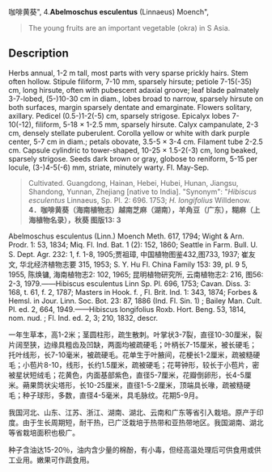 咖啡黄葵",
4.**Abelmoschus esculentus** (Linnaeus) Moench",

> The young fruits are an important vegetable (okra) in S Asia.

## Description
Herbs annual, 1-2 m tall, most parts with very sparse prickly hairs. Stem often hollow. Stipule filiform, 7-10 mm, sparsely hirsute; petiole 7-15(-35) cm, long hirsute, often with pubescent adaxial groove; leaf blade palmately 3-7-lobed, (5-)10-30 cm in diam., lobes broad to narrow, sparsely hirsute on both surfaces, margin sparsely dentate and emarginate. Flowers solitary, axillary. Pedicel (0.5-)1-2(-5) cm, sparsely strigose. Epicalyx lobes 7-10(-12), filiform, 5-18 × 1-2.5 mm, sparsely hirsute. Calyx campanulate, 2-3 cm, densely stellate puberulent. Corolla yellow or white with dark purple center, 5-7 cm in diam.; petals obovate, 3.5-5 × 3-4 cm. Filament tube 2-2.5 cm. Capsule cylindric to tower-shaped, 10-25 × 1.5-2(-3) cm, long beaked, sparsely strigose. Seeds dark brown or gray, globose to reniform, 5-15 per locule, (3-)4-5(-6) mm, striate, minutely warty. Fl. May-Sep.

> Cultivated. Guangdong, Hainan, Hebei, Hubei, Hunan, Jiangsu, Shandong, Yunnan, Zhejiang [native to India].
  "Synonym": "*Hibiscus esculentus* Linnaeus, Sp. Pl. 2: 696. 1753; *H. longifolius* Willdenow.
**4．咖啡黄葵（海南植物志）越南芝麻（湖南），羊角豆（广东），糊麻（上海植物名录），秋葵 图版13: 3**

Abelmoschus esculentus (Linn.) Moench Meth. 617, 1794; Wight & Arn. Prodr. 1: 53, 1834; Miq. Fl. Ind. Bat. 1 (2): 152, 1860; Seattle in Farm. Bull. U. S. Dept. Agr. 232: 1, f. 1-8, 1905;贾祖璋, 中国植物图鉴432,图733, 1937; 崔友文, 华北经济植物志要 315, 1953; S. Y. Hu Fl. China Family 153: 39, pl. 9 5, 1955, 陈焕镛, 海南植物志2: 102, 1965; 昆明植物研究所, 云南植物志2: 216, 图56: 2-3, 1979.——Hibiscus esculentus Linn Sp. Pl. 696, 1753; Cavan. Diss. 3: 168, t. 61, f. 2, 1787; Masters in Hook. f. , Fl. Brit. Ind. 1: 343, 1874; Forbes & Hemsl. in Jour. Linn. Soc. Bot. 23: 87, 1886 (Ind. Fl. Sin. 1) ; Bailey Man. Cult. Pl. ed. 2, 664, 1949.——Hibiscus longifolius Roxb. Hort. Beng. 53, 1814, nom. nud. ; Fl. Ind. ed. 2, 3; 210, 1832, descr.

一年生草本，高1-2米；茎圆柱形，疏生散刺。叶掌状3-7裂，直径10-30厘米，裂片阔至狭，边缘具粗齿及凹缺，两面均被疏硬毛；叶柄长7-15厘米，被长硬毛；托叶线形，长7-10毫米，被疏硬毛。花单生于叶腋间，花梗长1-2厘米，疏被糙硬毛；小苞片8-10，线形，长约1.5厘米，疏被硬毛；花萼钟形，较长于小苞片，密被星状短绒毛；花黄色，内面基部紫色，直径5-7厘米，花瓣倒卵形，长4-5厘米。蒴果筒状尖塔形，长10-25厘米，直径1-5-2厘米，顶端具长喙，疏被糙硬毛；种子球形，多数，直径4-5毫米，具毛脉纹。花期5-9月。

我国河北、山东、江苏、浙江、湖南、湖北、云南和广东等省引入栽培。原产于印度。由于生长周期短，耐干热，已广泛栽培于热带和亚热带地区。我国湖南、湖北等省栽培面积也极广。

种子含油达15-20％，油内含少量的棉酚，有小毒，但经高温处理后可供食用或供工业用。嫩果可作蔬食用。
